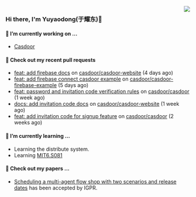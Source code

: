 <img align="right" src="https://github-readme-stats.vercel.app/api?username=leo220yuyaodog&show_icons=true&icon_color=805AD5&text_color=718096&bg_color=ffffff&hide_title=true" />

### Hi there, I'm Yuyaodong(于耀东)👋
#### 🔭 I’m currently working on ...
- [Casdoor](https://github.com/casdoor)

#### 🔨 Check out my recent pull requests

- [feat: add firebase docs](https://github.com/casdoor/casdoor-website/pull/558) on [casdoor/casdoor-website](https://github.com/casdoor/casdoor-website) (4 days ago)
- [feat: add firebase connect casdoor example](https://github.com/casdoor/casdoor-firebase-example/pull/2) on [casdoor/casdoor-firebase-example](https://github.com/casdoor/casdoor-firebase-example) (5 days ago)
- [feat: password and invitation code verification rules](https://github.com/casdoor/casdoor/pull/2258) on [casdoor/casdoor](https://github.com/casdoor/casdoor) (1 week ago)
- [docs: add invitation code docs](https://github.com/casdoor/casdoor-website/pull/554) on [casdoor/casdoor-website](https://github.com/casdoor/casdoor-website) (1 week ago)
- [feat: add invitation code for signup feature](https://github.com/casdoor/casdoor/pull/2249) on [casdoor/casdoor](https://github.com/casdoor/casdoor) (2 weeks ago)

#### 🌱 I’m currently learning ...
- Learning the distribute system.
- Learning [MIT6.S081](https://pdos.csail.mit.edu/6.828/2021/schedule.html)

#### 📜 Check out my papers ...
- [Scheduling a multi-agent flow shop with two scenarios and release dates](https://www.tandfonline.com/doi/full/10.1080/00207543.2023.2188646) has been accepted by IGPR.


